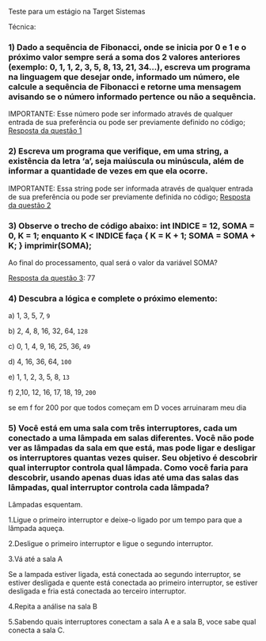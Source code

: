 Teste para um estágio na Target Sistemas

Técnica:

### 1) Dado a sequência de Fibonacci, onde se inicia por 0 e 1 e o próximo valor sempre será a soma dos 2 valores anteriores (exemplo: 0, 1, 1, 2, 3, 5, 8, 13, 21, 34...), escreva um programa na linguagem que desejar onde, informado um número, ele calcule a sequência de Fibonacci e retorne uma mensagem avisando se o número informado pertence ou não a sequência. 

IMPORTANTE: Esse número pode ser informado através de qualquer entrada de sua preferência ou pode ser previamente definido no código;
[Resposta da questão 1](test1.c)

### 2) Escreva um programa que verifique, em uma string, a existência da letra ‘a’, seja maiúscula ou minúscula, além de informar a quantidade de vezes em que ela ocorre. 

IMPORTANTE: Essa string pode ser informada através de qualquer entrada de sua preferência ou pode ser previamente definida no código; 
[Resposta da questão 2](test2.c)

### 3) Observe o trecho de código abaixo: int INDICE = 12, SOMA = 0, K = 1; enquanto K < INDICE faça { K = K + 1; SOMA = SOMA + K; } imprimir(SOMA); 

Ao final do processamento, qual será o valor da variável SOMA? 

[Resposta da questão 3](test3.c): 77

### 4) Descubra a lógica e complete o próximo elemento: 
a) 1, 3, 5, 7, <code>9</code>

b) 2, 4, 8, 16, 32, 64, <code>128</code>

c) 0, 1, 4, 9, 16, 25, 36, <code>49</code>

d) 4, 16, 36, 64, <code>100</code> 

e) 1, 1, 2, 3, 5, 8, <code>13</code> 

f) 2,10, 12, 16, 17, 18, 19, <code>200</code>

se em f for 200 por que todos começam em D voces arruinaram meu dia


### 5) Você está em uma sala com três interruptores, cada um conectado a uma lâmpada em salas diferentes. Você não pode ver as lâmpadas da sala em que está, mas pode ligar e desligar os interruptores quantas vezes quiser. Seu objetivo é descobrir qual interruptor controla qual lâmpada. Como você faria para descobrir, usando apenas duas idas até uma das salas das lâmpadas, qual interruptor controla cada lâmpada?   

Lâmpadas esquentam.

1.Ligue o primeiro interruptor e deixe-o ligado por um tempo para que a lâmpada aqueça.

2.Desligue o primeiro interruptor e ligue o segundo interruptor. 

3.Vá até a sala A

Se a lampada estiver ligada, está conectada ao segundo interruptor, se estiver desligada e quente está conectada ao primeiro interruptor, se estiver desligada e fria está conectada ao terceiro interruptor.

4.Repita a análise na sala B 

5.Sabendo quais interruptores conectam a sala A e a sala B, voce sabe qual conecta a sala C.


